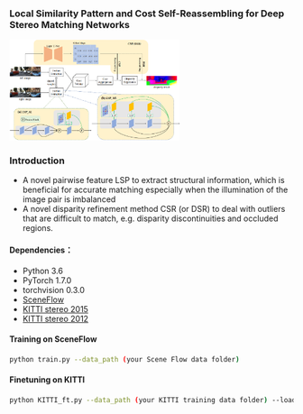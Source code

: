 ### Local Similarity Pattern and Cost Self-Reassembling for Deep Stereo Matching Networks  

<img src="figure/figure.png" width="60%" height="50%">

### Introduction
- A novel pairwise feature LSP to extract structural information, which is beneficial for accurate matching especially when the illumination of the image pair is imbalanced
- A novel disparity refinement method CSR (or DSR) to deal with outliers that are difficult to match, e.g. disparity discontinuities and occluded regions.

#### Dependencies：
- Python 3.6
- PyTorch 1.7.0
- torchvision 0.3.0
- [SceneFlow](https://lmb.informatik.uni-freiburg.de/resources/datasets/SceneFlowDatasets.en.html)
- [KITTI stereo 2015](http://www.cvlibs.net/datasets/kitti/eval_scene_flow.php?benchmark=stereo)
- [KITTI stereo 2012](http://www.cvlibs.net/datasets/kitti/eval_stereo_flow.php?benchmark=stereo)


#### Training on SceneFlow

```bash
python train.py --data_path (your Scene Flow data folder)
```

#### Finetuning on KITTI

```bash
python KITTI_ft.py --data_path (your KITTI training data folder) --load_path (the path of the model trained on SceneFlow)
```
